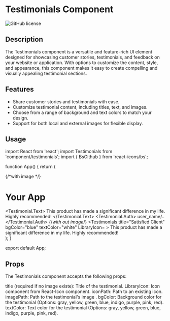 # Testimonials Component

![GitHub license](https://github.com/elm-Saad/React_Component_Library.git/src/component/)

## Description

The Testimonials component is a versatile and feature-rich UI element designed for showcasing customer stories, testimonials, and feedback on your website or application. With options to customize the content, style, and appearance, this component makes it easy to create compelling and visually appealing testimonial sections.

## Features

- Share customer stories and testimonials with ease.
- Customize testimonial content, including titles, text, and images.
- Choose from a range of background and text colors to match your design.
- Support for both local and external images for flexible display.

## Usage
import React from 'react';
import Testimonials from 'component/testimonials';
import { BsGithub } from 'react-icons/bs';

function App() {
  return (
    <div>
        {/*with image */}
      <h1>Your App</h1>
      <Testimonials
        imagePath="path/to/testimonial-image.jpg"
        bgColor="blue"
        textColor="white"
      >
        <Testimonial.Text>
            This product has made a significant difference in my life. Highly recommended!
        </Testimonial.Text>
        <Testimonial.Auth>
            user_name/..
        </Testimonial.Auth>
      </Testimonials>
      {/*with out image*/}
      <Testimonials
        title="Satisfied Client"
        bgColor="blue"
        textColor="white"
        LibraryIcon=<BsGithub />
      >
        This product has made a significant difference in my life. Highly recommended!
      </Testimonials>
    </div>
  );
}

export default App;

## Props

The Testimonials component accepts the following props:

title (required if no image existe): Title of the testimonial.
LibraryIcon: Icon component from React-Icon component.
iconPath: Path to an existing icon.
imagePath: Path to the testimonial's image .
bgColor: Background color for the testimonial (Options: gray, yellow, green, blue, indigo, purple, pink, red).
textColor: Text color for the testimonial (Options: gray, yellow, green, blue, indigo, purple, pink, red).